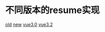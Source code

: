 # 不同版本的resume实现

[old](http://www.eveningwater.com/vue-resume/old/)
[new](http://www.eveningwater.com/vue-resume/new/)
[vue3.0](http://www.eveningwater.com/vue-resume/vue3.0/)
[vue3.2](http://www.eveningwater.com/vue-resume/vue3.2/)